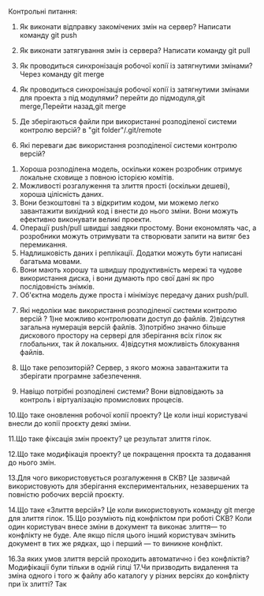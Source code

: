 Контрольні питання:
1. Як виконати відправку закомічених змін на сервер? 
 Написати команду git push

2. Як виконати затягування змін із сервера? 
Написати команду git pull

3. Як проводиться синхронізація робочої копії із затягнутими змінами? 
Через команду git merge

4. Як проводиться синхронізація робочої копії із затягнутими змінами для 
проекта з під модулями? 
перейти до підмодуля,git merge,Перейти назад,git merge

5. Де зберігаються файли при використанні розподіленої системи контролю 
версій? 
в "git folder"/.git/remote
6. Які переваги дає використання розподіленої системи контролю версій? 
 1) Хороша розподілена модель, оскільки кожен розробник отримує локальне сховище з повною історією комітів.
 2) Можливості розгалуження та злиття прості (оскільки дешеві), хороша цілісність даних.
 3) Вони безкоштовні та з відкритим кодом, ми можемо легко завантажити вихідний код і внести до нього зміни. Вони можуть ефективно виконувати великі проекти.
 4) Операції push/pull швидші завдяки простому. Вони економлять час, а розробники можуть отримувати та створювати запити на витяг без перемикання.
 5) Надлишковість даних і реплікації. Додатки можуть бути написані багатьма мовами.
 6) Вони мають хорошу та швидшу продуктивність мережі та чудове використання диска, і вони думають про свої дані як про послідовність знімків.
 7) Об'єктна модель дуже проста і мінімізує передачу даних push/pull.

 7. Які недоліки має використання розподіленої системи контролю версій ? 
 1)не можливо контролювати доступ до файлів.
 2)відсутня загальна нумерація версій файлів.
 3)потрібно значно більше дискового простору на сервері для зберігання всіх гілок як глобальних, так й локальних.
 4)відсутня можливість блокування файлів.
8. Що таке репозиторій? 
Сервер, з якого можна завантажити та зберігати програмне забезпечення. 

9. Навіщо потрібні розподілені системи? 
Вони відповідають за контроль і віртуалізацію промислових процесів.

10.Що таке оновлення робочої копії проекту? 
Це коли інші користувачі внесли до копії проєкту деякі зміни.

11.Що таке фіксація змін проекту? 
це результат злиття гілок.

12.Що таке модифікація проекту? 
це покращення проєкта та додавання до нього змін.

13.Для чого використовується розгалуження в СКВ? 
Це зазвичай використовують для зберігання експериментальних, незавершених та повністю робочих версій проєкту. 

14.Що таке «Злиття версій»? 
Це коли використовують команду git merge для злиття гілок.
15.Що розуміють під конфліктом при роботі СКВ? 
Коли один користувач внесе зміни в документ та виконає злиття— то конфлікту не буде. Але якщо після цього інший користувач змінить документ в тих же рядках, що і перший — то виникне конфлікт. 

16.За яких умов злиття версій проходить автоматично і без конфліктів? 
Модифікації були тільки в одній гілці
17.Чи призводить видалення та зміна одного і того ж файлу або каталогу у 
різних версіях до конфлікту при їх злитті?
Так